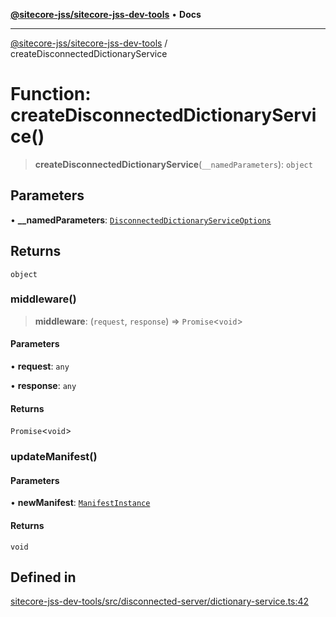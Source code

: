 [**@sitecore-jss/sitecore-jss-dev-tools**](../README.md) • **Docs**

***

[@sitecore-jss/sitecore-jss-dev-tools](../README.md) / createDisconnectedDictionaryService

# Function: createDisconnectedDictionaryService()

> **createDisconnectedDictionaryService**(`__namedParameters`): `object`

## Parameters

• **\_\_namedParameters**: [`DisconnectedDictionaryServiceOptions`](../interfaces/DisconnectedDictionaryServiceOptions.md)

## Returns

`object`

### middleware()

> **middleware**: (`request`, `response`) => `Promise`\<`void`\>

#### Parameters

• **request**: `any`

• **response**: `any`

#### Returns

`Promise`\<`void`\>

### updateManifest()

#### Parameters

• **newManifest**: [`ManifestInstance`](../interfaces/ManifestInstance.md)

#### Returns

`void`

## Defined in

[sitecore-jss-dev-tools/src/disconnected-server/dictionary-service.ts:42](https://github.com/Sitecore/jss/blob/afae5c8a8729af8f6d283032473cffb7fb5b43e6/packages/sitecore-jss-dev-tools/src/disconnected-server/dictionary-service.ts#L42)
